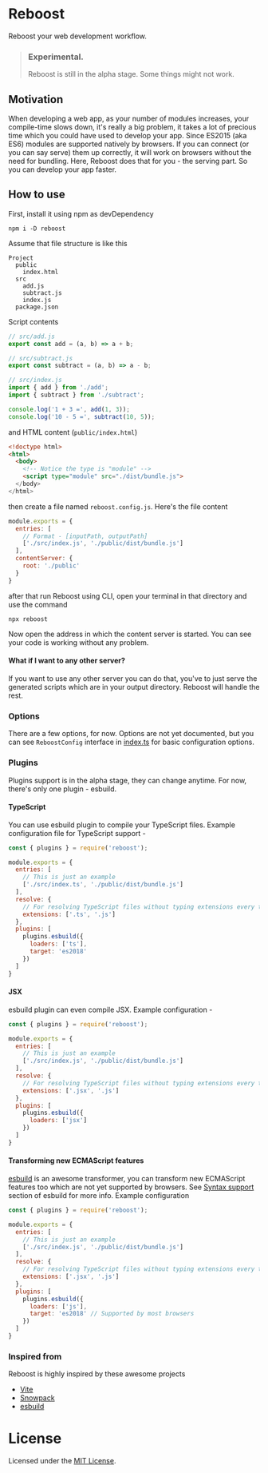 # Reboost
Reboost your web development workflow.

> ### Experimental.
> Reboost is still in the alpha stage. Some things might not work.

## Motivation
When developing a web app, as your number of modules increases,
your compile-time slows down, it's really a big problem, it takes a lot of precious
time which you could have used to develop your app. Since ES2015 (aka ES6) modules
are supported natively by browsers. If you can connect (or you can say serve) them
up correctly, it will work on browsers without the need for bundling. Here, Reboost
does that for you - the serving part. So you can develop your app faster.

## How to use
First, install it using npm as devDependency
```shell
npm i -D reboost
```
Assume that file structure is like this
```
Project
  public
    index.html
  src
    add.js
    subtract.js
    index.js
  package.json
```
Script contents
```js
// src/add.js
export const add = (a, b) => a + b;

// src/subtract.js
export const subtract = (a, b) => a - b;

// src/index.js
import { add } from './add';
import { subtract } from './subtract';

console.log('1 + 3 =', add(1, 3));
console.log('10 - 5 =', subtract(10, 5));
```
and HTML content (`public/index.html`)
```html
<!doctype html>
<html>
  <body>
    <!-- Notice the type is "module" -->
    <script type="module" src="./dist/bundle.js">
  </body>
</html>
```

then create a file named `reboost.config.js`. Here's the file content
```js
module.exports = {
  entries: [
    // Format - [inputPath, outputPath]
    ['./src/index.js', './public/dist/bundle.js']
  ],
  contentServer: {
    root: './public'
  }
}
```
after that run Reboost using CLI, open your terminal in that directory and use the command
```shell
npx reboost
```
Now open the address in which the content server is started. You can see your code is working without any problem.

#### What if I want to any other server?
If you want to use any other server you can do that, you've to just serve the generated
scripts which are in your output directory. Reboost will handle the rest.

### Options
There are a few options, for now. Options are not yet documented, but you can see
`ReboostConfig` interface in [index.ts](https://github.com/sarsamurmu/reboost/blob/master/src/index.ts)
for basic configuration options.

### Plugins
Plugins support is in the alpha stage, they can change anytime. For now, there's only
one plugin - esbuild.

#### TypeScript
You can use esbuild plugin to compile your TypeScript files. Example configuration file for
TypeScript support -
```js
const { plugins } = require('reboost');

module.exports = {
  entries: [
    // This is just an example
    ['./src/index.ts', './public/dist/bundle.js']
  ],
  resolve: {
    // For resolving TypeScript files without typing extensions every time
    extensions: ['.ts', '.js']
  },
  plugins: [
    plugins.esbuild({
      loaders: ['ts'],
      target: 'es2018'
    })
  ]
}
```

#### JSX
esbuild plugin can even compile JSX. Example configuration -
```js
const { plugins } = require('reboost');

module.exports = {
  entries: [
    // This is just an example
    ['./src/index.js', './public/dist/bundle.js']
  ],
  resolve: {
    // For resolving TypeScript files without typing extensions every time
    extensions: ['.jsx', '.js']
  },
  plugins: [
    plugins.esbuild({
      loaders: ['jsx']
    })
  ]
}
```

#### Transforming new ECMAScript features
[esbuild](https://github.com/evanw/esbuild) is an awesome transformer, you can transform
new ECMAScript features too which are not yet supported by browsers. See 
[Syntax support](https://github.com/evanw/esbuild#syntax-support) section of esbuild for more info.
Example configuration
```js
const { plugins } = require('reboost');

module.exports = {
  entries: [
    // This is just an example
    ['./src/index.js', './public/dist/bundle.js']
  ],
  resolve: {
    // For resolving TypeScript files without typing extensions every time
    extensions: ['.jsx', '.js']
  },
  plugins: [
    plugins.esbuild({
      loaders: ['js'],
      target: 'es2018' // Supported by most browsers
    })
  ]
}
```

### Inspired from
Reboost is highly inspired by these awesome projects
- [Vite](https://github.com/vuejs/vite)
- [Snowpack](https://github.com/pikapkg/snowpack)
- [esbuild](https://github.com/evanw/esbuild)

# License
Licensed under the [MIT License](https://github.com/sarsamurmu/reboost/blob/master/LICENSE).
